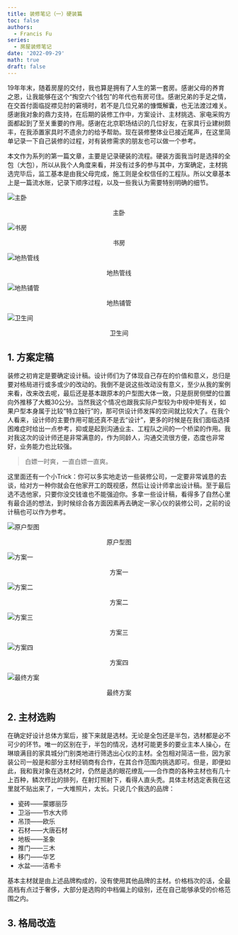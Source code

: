 ```yaml
---
title: 装修笔记（一）硬装篇
toc: false
authors:
  - Francis Fu
series:
  - 房屋装修笔记
date: '2022-09-29'
math: true
draft: false
---
```


19年年末，随着房屋的交付，我也算是拥有了人生的第一套房。感谢父母的养育之恩，让我能够在这个“掏空六个钱包”的年代也有房可住。感谢兄弟的手足之情，在交首付面临捉襟见肘的窘境时，若不是几位兄弟的慷慨解囊，也无法渡过难关。感谢我对象的鼎力支持，在后期的装修工作中，方案设计、主材挑选、家电采购方面都起到了至关重要的作用。感谢在北京职场结识的几位好友，在家具行业建树颇丰，在我添置家具时不遗余力的给予帮助。现在装修整体业已接近尾声，在这里简单记录一下自己装修的过程，对有装修需求的朋友也可以做一个参考。

<!--more-->

本文作为系列的第一篇文章，主要是记录硬装的流程。硬装方面我当时是选择的全包（大包），所以从我个人角度来看，并没有过多的参与其中，方案确定，主材挑选完毕后，监工基本是由我父母完成，施工则是全权信任的工程队。所以文章基本上是一篇流水账，记录下顺序过程，以及一些我认为需要特别明确的细节。

![主卧](/images/房屋装修笔记/装修笔记（一）硬装篇/主卧.jpg)
<center>主卧</center>

![书房](/images/房屋装修笔记/装修笔记（一）硬装篇/书房.jpg)
<center>书房</center>

![地热管线](/images/房屋装修笔记/装修笔记（一）硬装篇/地热管线.jpg)
<center>地热管线</center>

![地热铺管](/images/房屋装修笔记/装修笔记（一）硬装篇/地热铺管.jpg)
<center>地热铺管</center>

![卫生间](/images/房屋装修笔记/装修笔记（一）硬装篇/卫生间上下水.jpg)
<center>卫生间</center>

## 1. 方案定稿

装修之初肯定是要确定设计稿。设计师们为了体现自己存在的价值和意义，总归是要对格局进行或多或少的改动的。我倒不是说这些改动没有意义，至少从我的案例来看，改来改去呢，最后还是基本跟原本的户型图大体一致，只是厨房侧壁的位置向外推移了大概30公分。当然我这个情况也跟我实际户型较为中规中矩有关，如果户型本身属于比较“特立独行”的，那可供设计师发挥的空间就比较大了。在我个人看来，设计师的主要作用可能还真不是去“设计”，更多的时候是在我们面临选择困难症时给出一点参考，抑或是起到沟通业主、工程队之间的一个桥梁的作用。我对我这次的设计师还是非常满意的，作为同龄人，沟通交流很方便，态度也非常好，业务能力也比较强。

> 白嫖一时爽，一直白嫖一直爽。

这里面还有一个小Trick：你可以多实地走访一些装修公司，一定要非常诚恳的去谈，给对方一种你就会在他家开工的既视感，然后让设计师拿出设计稿。至于最后选不选他家，只要你没交钱谁也不能强迫你。多拿一些设计稿，看得多了自然心里有最合适的想法，到时候综合各方面因素再去确定一家心仪的装修公司，之前的设计稿也可以作为参考。

![原户型图](/images/房屋装修笔记/装修笔记（一）硬装篇/户型图.jpg)
<center>原户型图</center>

![方案一](/images/房屋装修笔记/装修笔记（一）硬装篇/方案一.jpg)
<center>方案一</center>

![方案二](/images/房屋装修笔记/装修笔记（一）硬装篇/方案二.jpg)
<center>方案二</center>

![方案三](/images/房屋装修笔记/装修笔记（一）硬装篇/方案三.jpg)
<center>方案三</center>

![方案四](/images/房屋装修笔记/装修笔记（一）硬装篇/方案四.jpg)
<center>方案四</center>

![最终方案](/images/房屋装修笔记/装修笔记（一）硬装篇/定稿方案.jpg)
<center>最终方案</center>

## 2. 主材选购

在确定好设计总体方案后，接下来就是选材。无论是全包还是半包，选材都是必不可少的环节。唯一的区别在于，半包的情况，选材可能更多的要业主本人操心，在琳琅满目的家具城分门别类地进行筛选出心仪的主材。全包相对简洁一些，因为家装公司一般是和部分主材经销商有合作，在其合作范围内挑选即可。但是，即便如此，我和我对象在选材之时，仍然是选的眼花缭乱——合作商的各种主材也有几十上百种，鳞次栉比的排列，在射灯照射下，看得人直头秃。具体主材选定表我在这里就不贴出来了，一大堆照片，太长。只说几个我选的品牌：

* 瓷砖——蒙娜丽莎
* 卫浴——节水大师
* 吊顶——欧乐
* 石材——大唐石材
* 地板——圣象
* 推门——三木
* 移门——华艺
* 水盆——洁希卡

基本主材就是由上述品牌构成的，没有使用其他品牌的主材。价格档次的话，全最高档有点过于奢侈，大部分是选购的中档偏上的级别，还在自己能够承受的价格范围之内。

## 3. 格局改造